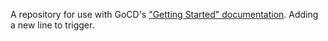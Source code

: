 A repository for use with GoCD's ["Getting Started" documentation](https://www.go.cd/getting-started/part-1/).
Adding a new line to trigger.
